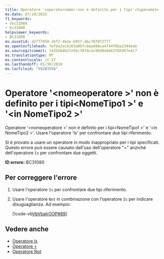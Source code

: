 ```yaml
---
title: Operatore '<operatorname>'non è definito per i tipi'<typename1>'e'<typename2>'
ms.date: 07/20/2015
f1_keywords:
- vbc31080
- bc31080
helpviewer_keywords:
- BC31080
ms.assetid: d2f77450-2bf2-4b1e-b95f-dbc7878f2777
ms.openlocfilehash: 7efba2acb263a06fcbaad48ca474476ba2344ede
ms.sourcegitcommit: 14355b4b2fe5bcf874cac96d0a9e6376b567e4c7
ms.translationtype: MT
ms.contentlocale: it-IT
ms.lasthandoff: 01/30/2019
ms.locfileid: "55283556"
---
```

# <a name="operator-operatorname-is-not-defined-for-types-typename1-and-typename2"></a>Operatore '\<nomeoperatore >' non è definito per i tipi\<NomeTipo1 >' e '\<in NomeTipo2 >'
Operatore '\<nomeoperatore >' non è definito per i tipi\<NomeTipo1 >' e '\<in NomeTipo2 >'. Usare l'operatore 'Is' per confrontare due tipi riferimento.  
  
 Si è provato a usare un operatore in modo inappropriato per i tipi specificati. Questo errore può essere causato dall'uso dell'operatore "=" anziché dell'operatore `Is` per confrontare due oggetti.  
  
 **ID errore:** BC31080  
  
## <a name="to-correct-this-error"></a>Per correggere l'errore  
  
1.  Usare l'operatore `Is` per confrontare due tipi riferimento.  
  
2.  Usare l'operatore `Not` in combinazione con l'operatore `Is` per indicare disuguaglianza. Ad esempio:  
  
     [!code-vb[VbVbalrOOP#89](~/samples/snippets/visualbasic/VS_Snippets_VBCSharp/VbVbalrOOP/VB/OOP.vb#89)]
  
## <a name="see-also"></a>Vedere anche
- [Operatore Is](../../visual-basic/language-reference/operators/is-operator.md)
- [Operatore =](../../visual-basic/language-reference/operators/assignment-operator.md)
- [Operatore Not](../../visual-basic/language-reference/operators/not-operator.md)
